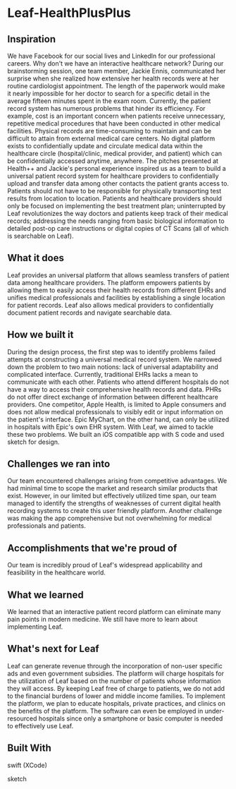 # Leaf-HealthPlusPlus

## **Inspiration**

We have Facebook for our social lives and LinkedIn for our professional careers. Why don't we have an interactive healthcare network? During our brainstorming session, one team member, Jackie Ennis, communicated her surprise when she realized how extensive her health records were at her routine cardiologist appointment. The length of the paperwork would make it nearly impossible for her doctor to search for a specific detail in the average fifteen minutes spent in the exam room. Currently, the patient record system has numerous problems that hinder its efficiency. For example, cost is an important concern when patients receive unnecessary, repetitive medical procedures that have been conducted in other medical facilities. Physical records are time-consuming to maintain and can be difficult to attain from external medical care centers. No digital platform exists to confidentially update and circulate medical data within the healthcare circle (hospital/clinic, medical provider, and patient) which can be confidentially accessed anytime, anywhere. The pitches presented at Health++ and Jackie's personal experience inspired us as a team to build a universal patient record system for healthcare providers to confidentially upload and transfer data among other contacts the patient grants access to. Patients should not have to be responsible for physically transporting test results from location to location. Patients and healthcare providers should only be focused on implementing the best treatment plan; uninterrupted by Leaf revolutionizes the way doctors and patients keep track of their medical records; addressing the needs ranging from basic biological information to detailed post-op care instructions or digital copies of CT Scans (all of which is searchable on Leaf).

## **What it does**

Leaf provides an universal platform that allows seamless transfers of patient data among healthcare providers. The platform empowers patients by allowing them to easily access their health records from different EHRs and unifies medical professionals and facilities by establishing a single location for patient records. Leaf also allows medical providers to confidentially document patient records and navigate searchable data.

## **How we built it**

During the design process, the first step was to identify problems failed attempts at constructing a universal medical record system. We narrowed down the problem to two main notions: lack of universal adaptability and complicated interface. Currently, traditional EHRs lacks a mean to communicate with each other. Patients who attend different hospitals do not have a way to access their comprehensive health records and data. PHRs do not offer direct exchange of information between different healthcare providers. One competitor, Apple Health, is limited to Apple consumers and does not allow medical professionals to visibly edit or input information on the patient's interface. Epic MyChart, on the other hand, can only be utilized in hospitals with Epic's own EHR system. With Leaf, we aimed to tackle these two problems. We built an iOS compatible app with S code and used sketch for design.

## **Challenges we ran into**

Our team encountered challenges arising from competitive advantages. We had minimal time to scope the market and research similar products that exist. However, in our limited but effectively utilized time span, our team managed to identify the strengths of weaknesses of current digital health recording systems to create this user friendly platform. Another challenge was making the app comprehensive but not overwhelming for medical professionals and patients.

## **Accomplishments that we're proud of**

Our team is incredibly proud of Leaf's widespread applicability and feasibility in the healthcare world.

## **What we learned**

We learned that an interactive patient record platform can eliminate many pain points in modern medicine. We still have more to learn about implementing Leaf.

## **What's next for Leaf**

Leaf can generate revenue through the incorporation of non-user specific ads and even government subsidies. The platform will charge hospitals for the utilization of Leaf based on the number of patients whose information they will access. By keeping Leaf free of charge to patients, we do not add to the financial burdens of lower and middle income families. To implement the platform, we plan to educate hospitals, private practices, and clinics on the benefits of the platform. The software can even be employed in under-resourced hospitals since only a smartphone or basic computer is needed to effectively use Leaf.

## **Built With**

swift (XCode)

sketch
